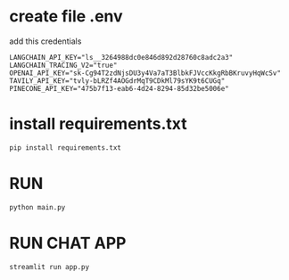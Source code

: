 # create file .env
add this credentials
```.env
LANGCHAIN_API_KEY="ls__3264988dc0e846d892d28760c8adc2a3"
LANGCHAIN_TRACING_V2="true"
OPENAI_API_KEY="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"
TAVILY_API_KEY="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"
PINECONE_API_KEY="475b7f13-eab6-4d24-8294-85d32be5006e"
```

# install requirements.txt
```bash
pip install requirements.txt
```

# RUN
```bash
python main.py
```

# RUN CHAT APP
```bash
streamlit run app.py
```
